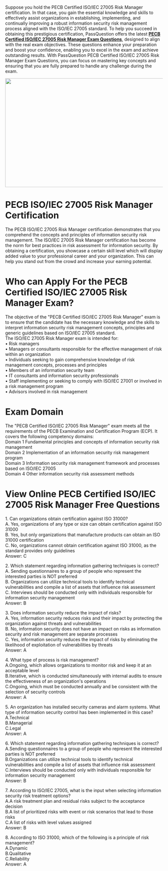 <p>Suppose you hold the PECB Certified ISO/IEC 27005 Risk Manager certification. In that case, you gain the essential knowledge and skills to effectively assist organizations in establishing, implementing, and continually improving a robust information security risk management process aligned with the ISO/IEC 27005 standard. To help you succeed in obtaining this prestigious certification, PassQuestion offers the latest <strong><a href="https://www.passquestion.com/iso-iec-27005-risk-manager.html">PECB Certified ISO/IEC 27005 Risk Manager Exam Questions</a></strong>, designed to align with the real exam objectives. These questions enhance your preparation and boost your confidence, enabling you to excel in the exam and achieve outstanding results. With PassQuestion PECB Certified ISO/IEC 27005 Risk Manager Exam Questions, you can focus on mastering key concepts and ensuring that you are fully prepared to handle any challenge during the exam.</p>

<p><img alt="" src="https://www.passquestion.com/uploads/pqcom/images/20240906/c350c50615f49d433f93fb258deaf8d2.png" style="height:347px; width:618px" /></p>

<h1>PECB ISO/IEC 27005 Risk Manager Certification</h1>

<p>The PECB ISO/IEC 27005 Risk Manager certification demonstrates that you comprehend the concepts and principles of information security risk management. The ISO/IEC 27005 Risk Manager certification has become the norm for best practices in risk assessment for information security. By obtaining a certification, you showcase a certain skill level which will display added value to your professional career and your organization. This can help you stand out from the crowd and increase your earning potential.&nbsp;</p>

<h1>Who can Apply For the PECB Certified ISO/IEC 27005 Risk Manager Exam?</h1>

<p>The objective of the &quot;PECB Certified ISO/IEC 27005 Risk Manager&quot; exam is to ensure that the candidate has the necessary knowledge and the skills to interpret information security risk management concepts, principles and generic guidelines based on ISO/IEC 27005 standard.<br />
The ISO/IEC 27005 Risk Manager exam is intended for:<br />
&bull; Risk managers<br />
&bull; Managers or consultants responsible for the effective management of risk within an organization<br />
&bull; Individuals seeking to gain comprehensive knowledge of risk management concepts, processes and principles<br />
&bull; Members of an information security team<br />
&bull; IT consultants and information security professionals<br />
&bull; Staff implementing or seeking to comply with ISO/IEC 27001 or involved in a risk management program<br />
&bull; Advisors involved in risk management</p>

<h1>Exam Domain</h1>

<p>The &quot;PECB Certified ISO/IEC 27005 Risk Manager&quot; exam meets all the requirements of the PECB Examination and Certification Program (ECP). It covers the following competency domains:<br />
Domain 1 Fundamental principles and concepts of information security risk management<br />
Domain 2 Implementation of an information security risk management program<br />
Domain 3 Information security risk management framework and processes based on ISO/IEC 27005<br />
Domain 4 Other information security risk assessment methods</p>

<h1>View Online PECB Certified ISO/IEC 27005 Risk Manager Free Questions</h1>

<p>1. Can organizations obtain certification against ISO 31000?<br />
A. Yes, organizations of any type or size can obtain certification against ISO 31000<br />
B. Yes, but only organizations that manufacture products can obtain an ISO 31000 certification<br />
C. No, organizations cannot obtain certification against ISO 31000, as the standard provides only guidelines<br />
Answer: C</p>

<p>2. Which statement regarding information gathering techniques is correct?<br />
A. Sending questionnaires to a group of people who represent the interested parties is NOT preferred<br />
B. Organizations can utilize technical tools to identify technical vulnerabilities and compile a list of assets that influence risk assessment<br />
C. Interviews should be conducted only with individuals responsible for information security management<br />
Answer: B</p>

<p>3. Does information security reduce the impact of risks?<br />
A. Yes, information security reduces risks and their impact by protecting the organization against threats and vulnerabilities<br />
B. No, information security does not have an impact on risks as information security and risk management are separate processes<br />
C. Yes, information security reduces the impact of risks by eliminating the likelihood of exploitation of vulnerabilities by threats<br />
Answer: A</p>

<p>4. What type of process is risk management?<br />
A.Ongoing, which allows organizations to monitor risk and keep it at an acceptable level<br />
B.Iterative, which is conducted simultaneously with internal audits to ensure the effectiveness of an organization&#39;s operations<br />
C.Ongoing, which must be conducted annually and be consistent with the selection of security controls<br />
Answer: A</p>

<p>5. An organization has installed security cameras and alarm systems. What type of information security control has been implemented in this case?<br />
A.Technical<br />
B.Managerial<br />
C.Legal<br />
Answer: A</p>

<p>6. Which statement regarding information gathering techniques is correct?<br />
A.Sending questionnaires to a group of people who represent the interested parties is NOT preferred<br />
B.Organizations can utilize technical tools to identify technical vulnerabilities and compile a list of assets that influence risk assessment<br />
C.Interviews should be conducted only with individuals responsible for information security management<br />
Answer: B</p>

<p>7. According to ISO/IEC 27005, what is the input when selecting information security risk treatment options?<br />
A.A risk treatment plan and residual risks subject to the acceptance decision<br />
B.A list of prioritized risks with event or risk scenarios that lead to those risks<br />
C.A list of risks with level values assigned<br />
Answer: B</p>

<p>8. According to ISO 31000, which of the following is a principle of risk management?<br />
A.Dynamic<br />
B.Qualitative<br />
C.Reliability<br />
Answer: A</p>

